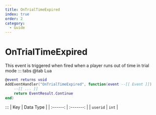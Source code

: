 ```yaml
---
title: OnTrialTimeExpired
index: true
order: 2
category:
  - Guide
---
```


# OnTrialTimeExpired
This event is triggered when fired when a player runs out of time in trial mode
::: tabs
@tab Lua
```lua
@event returns void
AddEventHandler("OnTrialTimeExpired", function(event --[[ Event ]])
    --[[ ... ]]
    return EventResult.Continue
end)
```

:::
|    Key   | Data Type |
| :------: | :-------: |
| `userid` |   `int`   |